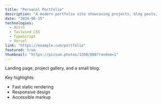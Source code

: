 ```yaml
---
title: "Personal Portfolio"
description: "A modern portfolio site showcasing projects, blog posts, and a resume. Built with Astro and optimized for performance."
date: "2024-06-15"
technologies:
  - Astro
  - Tailwind CSS
  - TypeScript
  - Vercel
link: "https://example.com/portfolio"
featured: true
thumbnail: "https://picsum.photos/1200/800?random=1"
---
```


Landing page, project gallery, and a small blog.

Key highlights:

- Fast static rendering
- Responsive design
- Accessible markup
